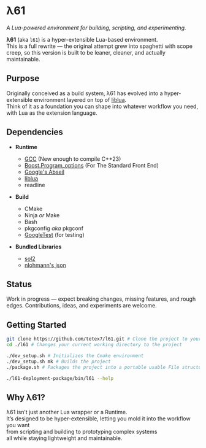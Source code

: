 # λ61

*A Lua-powered environment for building, scripting, and experimenting.*

**λ61** (aka `l61`) is a hyper-extensible Lua-based environment.  
This is a full rewrite — the original attempt grew into spaghetti with scope creep, so this version is built to be leaner, cleaner, and actually maintainable.

## Purpose

Originally conceived as a build system, λ61 has evolved into a hyper-extensible environment layered on top of [liblua](https://www.lua.org/).  
Think of it as a foundation you can shape into whatever workflow you need, with Lua as the extension language.

## Dependencies

- **Runtime**
    - [GCC](https://gcc.gnu.org/) (New enough to compile C++23)
    - [Boost.Program_options](https://boost.org) (For The Standard Front End)
    - [Google's Abseil](https://github.com/abseil/abseil-cpp)
    - [liblua](https://lua.org)
    - readline


- **Build**
    - CMake
    - Ninja *or* Make
    - Bash
    - pkgconfig *aka* pkgconf
    - [GoogleTest](https://github.com/google/googletest) (for testing)


- **Bundled Libraries**
  - [sol2](https://github.com/ThePhD/sol2)
  - [nlohmann's json](https://github.com/nlohmann/json)

## Status

Work in progress — expect breaking changes, missing features, and rough edges. Contributions, ideas, and experiments are welcome.

## Getting Started
```bash
git clone https://github.com/tetex7/l61.git # Clone the project to your local machine
cd ./l61 # Changes your current working directory to the project

./dev_setup.sh # Initializes the Cmake environment
./dev_setup.sh mk # Builds the project
./package.sh # Packages the project into a portable usable File structure

./l61-deployment-package/bin/l61 --help
```

## Why λ61?

λ61 isn’t just another Lua wrapper or a Runtime.  
It’s designed to be hyper-extensible, letting you mold it into the workflow you want  
from scripting and building to prototyping complex systems  
all while staying lightweight and maintainable.
